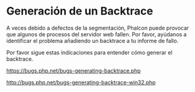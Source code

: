 # Generación de un Backtrace

A veces debido a defectos de la segmentación, Phalcon puede provocar que algunos de procesos del servidor web fallen. Por favor, ayúdanos a identificar el problema añadiendo un backtrace a tu informe de fallo.

Por favor sigue estas indicaciones para entender cómo generar el backtrace.

[<https://bugs.php.net/bugs-generating-backtrace.php>](https://bugs.php.net/bugs-generating-backtrace.php)

[<http://bugs.php.net/bugs-generating-backtrace-win32.php>](http://bugs.php.net/bugs-generating-backtrace-win32.php)